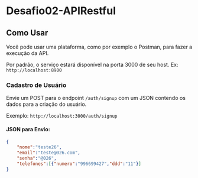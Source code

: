 # Desafio02-APIRestful

## Como Usar

Você pode usar uma plataforma, como por exemplo o Postman, para fazer a execução da API.

Por padrão, o serviço estará disponível na porta 3000 de seu host. Ex: `http://localhost:8900`

### Cadastro de Usuário

Envie um POST para o endpoint `/auth/signup` com um JSON contendo os dados para a criação do usuário.

Exemplo: `http://localhost:3000/auth/signup`

#### JSON para Envio:

```json
{
	"nome":"teste26",
  	"email":"teste@026.com",
  	"senha":"@026",
  	"telefones":[{"numero":"996699427","ddd":"11"}]
}
